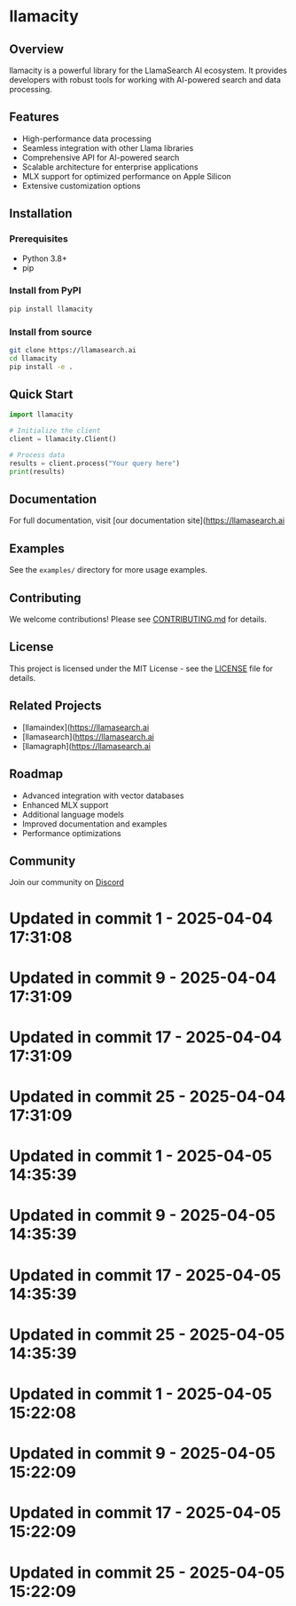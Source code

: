 # llamacity

## Overview
llamacity is a powerful library for the LlamaSearch AI ecosystem. It provides developers with robust tools for working with AI-powered search and data processing.

## Features
- High-performance data processing
- Seamless integration with other Llama libraries
- Comprehensive API for AI-powered search
- Scalable architecture for enterprise applications
- MLX support for optimized performance on Apple Silicon
- Extensive customization options

## Installation

### Prerequisites
- Python 3.8+
- pip

### Install from PyPI
```bash
pip install llamacity
```

### Install from source
```bash
git clone https://llamasearch.ai
cd llamacity
pip install -e .
```

## Quick Start
```python
import llamacity

# Initialize the client
client = llamacity.Client()

# Process data
results = client.process("Your query here")
print(results)
```

## Documentation
For full documentation, visit [our documentation site](https://llamasearch.ai

## Examples
See the `examples/` directory for more usage examples.

## Contributing
We welcome contributions! Please see [CONTRIBUTING.md](CONTRIBUTING.md) for details.

## License
This project is licensed under the MIT License - see the [LICENSE](LICENSE) file for details.

## Related Projects
- [llamaindex](https://llamasearch.ai
- [llamasearch](https://llamasearch.ai
- [llamagraph](https://llamasearch.ai

## Roadmap
- Advanced integration with vector databases
- Enhanced MLX support
- Additional language models
- Improved documentation and examples
- Performance optimizations

## Community
Join our community on [Discord](https://discord.gg/llamasearch)

# Updated in commit 1 - 2025-04-04 17:31:08

# Updated in commit 9 - 2025-04-04 17:31:09

# Updated in commit 17 - 2025-04-04 17:31:09

# Updated in commit 25 - 2025-04-04 17:31:09

# Updated in commit 1 - 2025-04-05 14:35:39

# Updated in commit 9 - 2025-04-05 14:35:39

# Updated in commit 17 - 2025-04-05 14:35:39

# Updated in commit 25 - 2025-04-05 14:35:39

# Updated in commit 1 - 2025-04-05 15:22:08

# Updated in commit 9 - 2025-04-05 15:22:09

# Updated in commit 17 - 2025-04-05 15:22:09

# Updated in commit 25 - 2025-04-05 15:22:09
